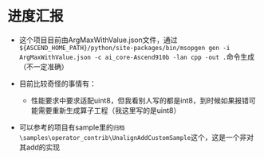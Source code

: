 # 进度汇报

* 这个项目目前由ArgMaxWithValue.json文件，通过`${ASCEND_HOME_PATH}/python/site-packages/bin/msopgen gen -i ArgMaxWithValue.json -c ai_core-Ascend910b -lan cpp -out .`命令生成（不一定准确）

* 目前比较奇怪的事情有：
    * 性能要求中要求适配uint8，但我看别人写的都是int8，到时候如果报错可能需要重新生成算子工程（我这里写的是uint8）


* 可以参考的项目有sample里的`归档\samples\operator_contrib\UnalignAddCustomSample`这个，这是一个非对其add的实现